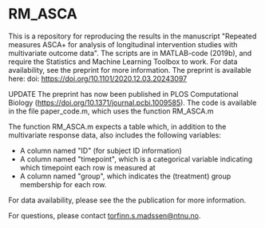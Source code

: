 # RM_ASCA
This is a repository for reproducing the results in the manuscript "Repeated measures ASCA+ for analysis of longitudinal intervention studies with multivariate outcome data". The scripts are in MATLAB-code (2019b), and require the Statistics and Machine Learning Toolbox to work. For data availability, see the preprint for more information.
The preprint is available here: doi: https://doi.org/10.1101/2020.12.03.20243097

UPDATE
The preprint has now been published in PLOS Computational Biology (https://doi.org/10.1371/journal.pcbi.1009585). The code is available in the file paper_code.m, which uses the function RM_ASCA.m

The function RM_ASCA.m expects a table which, in addition to the multivariate response data, also includes the following variables: 
- A column named "ID" (for subject ID information)
- A column named "timepoint", which is a categorical variable indicating which timepoint each row is measured at
- A column named "group", which indicates the (treatment) group membership for each row. 

For data availability, please see the the publication for more information.

For questions, please contact torfinn.s.madssen@ntnu.no.
